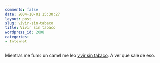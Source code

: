 ```yaml
---
comments: false
date: 2004-10-01 15:30:27
layout: post
slug: vivir-sin-tabaco
title: Vivir sin tabaco
wordpress_id: 2008
categories:
- Internet
---
```


Mientras me fumo un camel me leo [vivir sin tabaco](http://blogs.ya.com/vivirsintabaco/). A ver que sale de eso.




 
